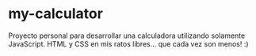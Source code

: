 # my-calculator
Proyecto personal para desarrollar una calculadora utilizando solamente JavaScript. HTML y CSS en mis ratos libres... que cada vez son menos! :)
